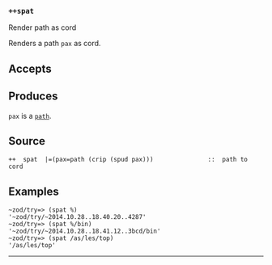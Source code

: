 ### `++spat`

Render path as cord

Renders a path `pax` as cord.

Accepts
-------

Produces
--------

`pax` is a [`path`]().

Source
------

    ++  spat  |=(pax=path (crip (spud pax)))               ::  path to cord

Examples
--------

    ~zod/try=> (spat %)
    '~zod/try/~2014.10.28..18.40.20..4287'
    ~zod/try=> (spat %/bin)
    '~zod/try/~2014.10.28..18.41.12..3bcd/bin'
    ~zod/try=> (spat /as/les/top)
    '/as/les/top'



***

